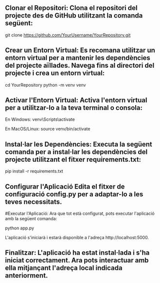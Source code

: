 ## Clonar el Repositori: Clona el repositori del projecte des de GitHub utilitzant la comanda següent:

git clone https://github.com/YourUsername/YourRepository.git


## Crear un Entorn Virtual: Es recomana utilitzar un entorn virtual per a mantenir les dependències del projecte aïllades. Navega fins al directori del projecte i crea un entorn virtual:

cd YourRepository
python -m venv venv


## Activar l'Entorn Virtual: Activa l'entorn virtual per a utilitzar-lo a la teva terminal o consola:

En Windows: venv\Scripts\activate

En MacOS/Linux: source venv/bin/activate


## Instal·lar les Dependències: Executa la següent comanda per a instal·lar les dependències del projecte utilitzant el fitxer requirements.txt:

pip install -r requirements.txt


## Configurar l'Aplicació Edita el fitxer de configuració config.py per a adaptar-lo a les teves necessitats.

#Executar l'Aplicació: Ara que tot està configurat, pots executar l'aplicació amb la següent comanda:

python app.py

L'aplicació s'iniciarà i estarà disponible a l'adreça http://localhost:5000.

## Finalitzar: L'aplicació ha estat instal·lada i s'ha iniciat correctament. Ara pots interactuar amb ella mitjançant l'adreça local indicada anteriorment.
